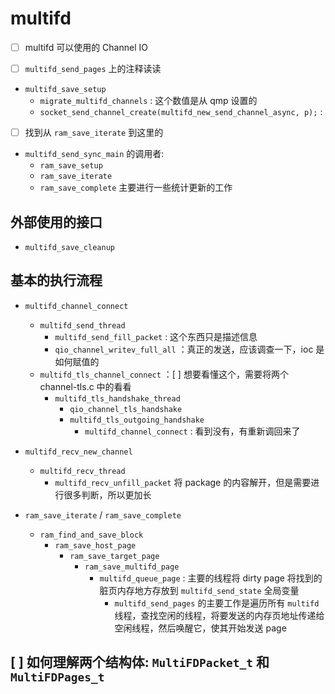 # multifd
- [ ] multifd 可以使用的 Channel IO


- [ ] `multifd_send_pages` 上的注释读读

- `multifd_save_setup`
    - `migrate_multifd_channels` : 这个数值是从 qmp 设置的
    - `socket_send_channel_create(multifd_new_send_channel_async, p);` :



- [ ] 找到从 `ram_save_iterate` 到这里的


- `multifd_send_sync_main` 的调用者:
    * `ram_save_setup`
    * `ram_save_iterate`
    * `ram_save_complete`
主要进行一些统计更新的工作

## 外部使用的接口

- `multifd_save_cleanup`


## 基本的执行流程

- `multifd_channel_connect`
    - `multifd_send_thread`
        - `multifd_send_fill_packet` : 这个东西只是描述信息
        - `qio_channel_writev_full_all` ：真正的发送，应该调查一下，ioc 是如何赋值的
    - `multifd_tls_channel_connect` ：[ ] 想要看懂这个，需要将两个 channel-tls.c 中的看看
        - `multifd_tls_handshake_thread`
            - `qio_channel_tls_handshake`
            - `multifd_tls_outgoing_handshake`
                - `multifd_channel_connect` : 看到没有，有重新调回来了

- `multifd_recv_new_channel`
    - `multifd_recv_thread`
        - `multifd_recv_unfill_packet` 将 package 的内容解开，但是需要进行很多判断，所以更加长

- `ram_save_iterate` / `ram_save_complete`
    - `ram_find_and_save_block`
        - `ram_save_host_page`
            - `ram_save_target_page`
                - `ram_save_multifd_page`
                    - `multifd_queue_page` : 主要的线程将 dirty page 将找到的脏页内存地方存放到 `multifd_send_state` 全局变量
                        - `multifd_send_pages` 的主要工作是遍历所有 `multifd` 线程，查找空闲的线程，将要发送的内存页地址传递给空闲线程，然后唤醒它，使其开始发送 page

## [ ] 如何理解两个结构体: `MultiFDPacket_t` 和 `MultiFDPages_t`

